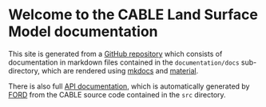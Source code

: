 # Welcome to the CABLE Land Surface Model documentation

This site is generated from a [GitHub repository][repo]
which consists of documentation in markdown files contained in the `documentation/docs` sub-directory, which are rendered using [mkdocs] and [material]. 

There is also full [API documentation][API], which is automatically generated by [FORD] from the CABLE source code contained in the `src` directory. 

[FORD]: https://github.com/Fortran-FOSS-Programmers/ford
[API]: api
[mkdocs]: mkdocs.org
[material]: https://squidfunk.github.io/mkdocs-material/
[repo]: https://github.com/CABLE-LSM/cable-docs/
